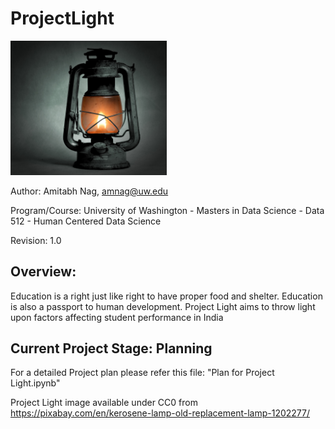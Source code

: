 # ProjectLight

<img src="/kerosene-lamp-1202277_1920.jpg" width="250">

Author: Amitabh Nag, amnag@uw.edu

Program/Course: University of Washington - Masters in Data Science - Data 512 - Human Centered Data Science

Revision: 1.0

## Overview:
Education is a right just like right to have proper food and shelter. Education is also a passport to human development. Project Light aims to throw light upon factors affecting student performance in India

## Current Project Stage: Planning
For a detailed Project plan please refer this file: "Plan for Project Light.ipynb" 

Project Light image available under CC0 from https://pixabay.com/en/kerosene-lamp-old-replacement-lamp-1202277/ 
